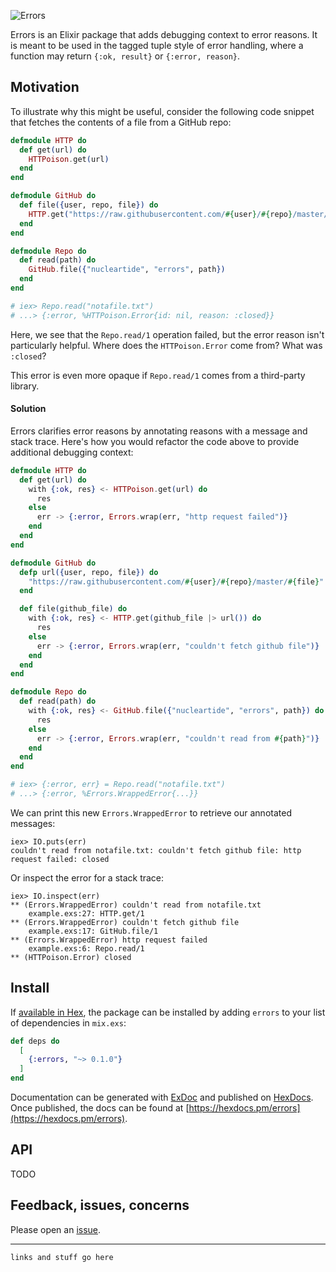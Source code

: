 ![Errors](https://user-images.githubusercontent.com/914228/30893941-d0a39f10-a30e-11e7-9539-d37ffdc56922.png)

Errors is an Elixir package that adds debugging context to error reasons. It is meant to be used in the tagged tuple style of error handling, where a function may return `{:ok, result}` or `{:error, reason}`.

## Motivation

To illustrate why this might be useful, consider the following code snippet that fetches the contents of a file from a GitHub repo:

```elixir
defmodule HTTP do
  def get(url) do
    HTTPoison.get(url)
  end
end

defmodule GitHub do
  def file({user, repo, file}) do
    HTTP.get("https://raw.githubusercontent.com/#{user}/#{repo}/master/#{file}")
  end
end

defmodule Repo do
  def read(path) do
    GitHub.file({"nucleartide", "errors", path})
  end
end

# iex> Repo.read("notafile.txt")
# ...> {:error, %HTTPoison.Error{id: nil, reason: :closed}}
```

Here, we see that the `Repo.read/1` operation failed, but the error reason isn't particularly helpful. Where does the `HTTPoison.Error` come from? What was `:closed`?

This error is even more opaque if `Repo.read/1` comes from a third-party library.

#### Solution

Errors clarifies error reasons by annotating reasons with a message and stack trace. Here's how you would refactor the code above to provide additional debugging context:

```elixir
defmodule HTTP do
  def get(url) do
    with {:ok, res} <- HTTPoison.get(url) do
      res
    else
      err -> {:error, Errors.wrap(err, "http request failed")}
    end
  end
end

defmodule GitHub do
  defp url({user, repo, file}) do
    "https://raw.githubusercontent.com/#{user}/#{repo}/master/#{file}"
  end

  def file(github_file) do
    with {:ok, res} <- HTTP.get(github_file |> url()) do
      res
    else
      err -> {:error, Errors.wrap(err, "couldn't fetch github file")}
    end
  end
end

defmodule Repo do
  def read(path) do
    with {:ok, res} <- GitHub.file({"nucleartide", "errors", path}) do
      res
    else
      err -> {:error, Errors.wrap(err, "couldn't read from #{path}")}
    end
  end
end

# iex> {:error, err} = Repo.read("notafile.txt")
# ...> {:error, %Errors.WrappedError{...}}
```

We can print this new `Errors.WrappedError` to retrieve our annotated messages:

```
iex> IO.puts(err)
couldn't read from notafile.txt: couldn't fetch github file: http request failed: closed
```

Or inspect the error for a stack trace:

```
iex> IO.inspect(err)
** (Errors.WrappedError) couldn't read from notafile.txt
    example.exs:27: HTTP.get/1
** (Errors.WrappedError) couldn't fetch github file
    example.exs:17: GitHub.file/1
** (Errors.WrappedError) http request failed
    example.exs:6: Repo.read/1
** (HTTPoison.Error) closed
```

## Install

If [available in Hex](https://hex.pm/docs/publish), the package can be installed
by adding `errors` to your list of dependencies in `mix.exs`:

```elixir
def deps do
  [
    {:errors, "~> 0.1.0"}
  ]
end
```

Documentation can be generated with [ExDoc](https://github.com/elixir-lang/ex_doc)
and published on [HexDocs](https://hexdocs.pm). Once published, the docs can
be found at [https://hexdocs.pm/errors](https://hexdocs.pm/errors).

## API

TODO

## Feedback, issues, concerns

Please open an [issue](https://github.com/nucleartide/errors/issues/new).

---

```
links and stuff go here
```
